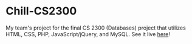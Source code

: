 # Chill-CS2300
My team's project for the final CS 2300 (Databases) project that utilizes HTML, CSS, PHP, JavaScript/jQuery, and MySQL. See it live [here](dmgardiner.com/Chill)!
